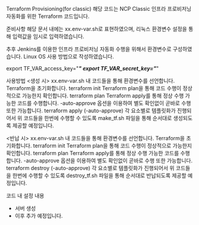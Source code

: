 Terraform Provisioning(for classic)
해당 코드는 NCP Classic 인프라 프로비저닝 자동화를 위한 Terraform 코드입니다.

준비사항
해당 문서 내에는 xx.env-var.sh로 표현하였으며, 리눅스 환경변수 설정을 통해 입력값을 임시로 입력하였습니다.

추후 Jenkins를 이용한 인프라 프로비저닝 자동화 수행을 위해서 환경변수로 구성하였습니다.
Linux OS 사용 방법으로 작성하였습니다.

export TF_VAR_access_key="***"
export TF_VAR_secret_key="***"

사용방법
<생성 시>
xx.env-var.sh 내 코드들을 통해 환경변수를 선언합니다.
Terraform을 초기화합니다.
terraform init
Terraform plan을 통해 코드 수행이 정상적으로 가능한지 확인합니다.
terraform plan
Terraform apply를 통해 정상 수행 가능한 코드를 수행합니다.
-auto-approve 옵션을 이용하여 별도 확인없이 곧바로 수행 또한 가능합니다.
terraform apply (-auto-approve)
각 요소별로 템플릿화가 진행되어서 위 코드들을 한번에 수행할 수 있도록 make_tf.sh 파일을 통해 순서대로 생성되도록 제공할 예정입니다.

<반납 시>
xx.env-var.sh 내 코드들을 통해 환경변수를 선언합니다.
Terraform을 초기화합니다.
terraform init
Terraform plan을 통해 코드 수행이 정상적으로 가능한지 확인합니다.
terraform plan
Terraform apply를 통해 정상 수행 가능한 코드를 수행합니다.
-auto-approve 옵션을 이용하여 별도 확인없이 곧바로 수행 또한 가능합니다.
terraform destroy (-auto-approve)
각 요소별로 템플릿화가 진행되어서 위 코드들을 한번에 수행할 수 있도록 destroy_tf.sh 파일을 통해 순서대로 반납되도록 제공할 예정입니다.

코드 내 설정 내용
- 서버 생성
- 이후 추가 예정입니다.